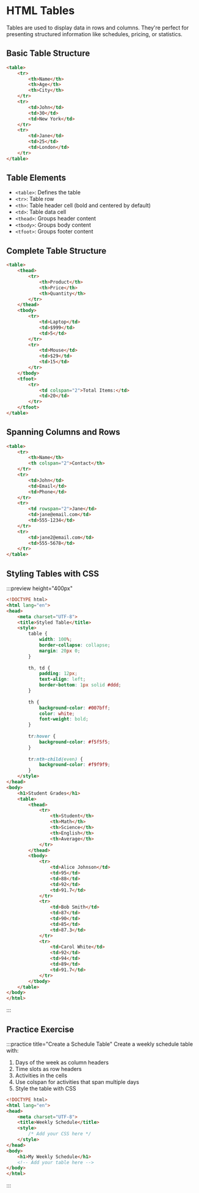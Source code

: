# HTML Tables

Tables are used to display data in rows and columns. They're perfect for presenting structured information like schedules, pricing, or statistics.

## Basic Table Structure

```html
<table>
    <tr>
        <th>Name</th>
        <th>Age</th>
        <th>City</th>
    </tr>
    <tr>
        <td>John</td>
        <td>30</td>
        <td>New York</td>
    </tr>
    <tr>
        <td>Jane</td>
        <td>25</td>
        <td>London</td>
    </tr>
</table>
```

## Table Elements

- `<table>`: Defines the table
- `<tr>`: Table row
- `<th>`: Table header cell (bold and centered by default)
- `<td>`: Table data cell
- `<thead>`: Groups header content
- `<tbody>`: Groups body content
- `<tfoot>`: Groups footer content

## Complete Table Structure

```html
<table>
    <thead>
        <tr>
            <th>Product</th>
            <th>Price</th>
            <th>Quantity</th>
        </tr>
    </thead>
    <tbody>
        <tr>
            <td>Laptop</td>
            <td>$999</td>
            <td>5</td>
        </tr>
        <tr>
            <td>Mouse</td>
            <td>$29</td>
            <td>15</td>
        </tr>
    </tbody>
    <tfoot>
        <tr>
            <td colspan="2">Total Items:</td>
            <td>20</td>
        </tr>
    </tfoot>
</table>
```

## Spanning Columns and Rows

```html
<table>
    <tr>
        <th>Name</th>
        <th colspan="2">Contact</th>
    </tr>
    <tr>
        <td>John</td>
        <td>Email</td>
        <td>Phone</td>
    </tr>
    <tr>
        <td rowspan="2">Jane</td>
        <td>jane@email.com</td>
        <td>555-1234</td>
    </tr>
    <tr>
        <td>jane2@email.com</td>
        <td>555-5678</td>
    </tr>
</table>
```

## Styling Tables with CSS

:::preview height="400px"
```html
<!DOCTYPE html>
<html lang="en">
<head>
    <meta charset="UTF-8">
    <title>Styled Table</title>
    <style>
        table {
            width: 100%;
            border-collapse: collapse;
            margin: 20px 0;
        }
        
        th, td {
            padding: 12px;
            text-align: left;
            border-bottom: 1px solid #ddd;
        }
        
        th {
            background-color: #007bff;
            color: white;
            font-weight: bold;
        }
        
        tr:hover {
            background-color: #f5f5f5;
        }
        
        tr:nth-child(even) {
            background-color: #f9f9f9;
        }
    </style>
</head>
<body>
    <h1>Student Grades</h1>
    <table>
        <thead>
            <tr>
                <th>Student</th>
                <th>Math</th>
                <th>Science</th>
                <th>English</th>
                <th>Average</th>
            </tr>
        </thead>
        <tbody>
            <tr>
                <td>Alice Johnson</td>
                <td>95</td>
                <td>88</td>
                <td>92</td>
                <td>91.7</td>
            </tr>
            <tr>
                <td>Bob Smith</td>
                <td>87</td>
                <td>90</td>
                <td>85</td>
                <td>87.3</td>
            </tr>
            <tr>
                <td>Carol White</td>
                <td>92</td>
                <td>94</td>
                <td>89</td>
                <td>91.7</td>
            </tr>
        </tbody>
    </table>
</body>
</html>
```
:::

## Practice Exercise

:::practice title="Create a Schedule Table"
Create a weekly schedule table with:
1. Days of the week as column headers
2. Time slots as row headers
3. Activities in the cells
4. Use colspan for activities that span multiple days
5. Style the table with CSS

```html
<!DOCTYPE html>
<html lang="en">
<head>
    <meta charset="UTF-8">
    <title>Weekly Schedule</title>
    <style>
        /* Add your CSS here */
    </style>
</head>
<body>
    <h1>My Weekly Schedule</h1>
    <!-- Add your table here -->
</body>
</html>
```
:::

